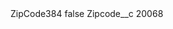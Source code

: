 <?xml version="1.0" encoding="UTF-8"?>
<CustomMetadata xmlns="http://soap.sforce.com/2006/04/metadata" xmlns:xsi="http://www.w3.org/2001/XMLSchema-instance" xmlns:xsd="http://www.w3.org/2001/XMLSchema">
    <label>ZipCode384</label>
    <protected>false</protected>
    <values>
        <field>Zipcode__c</field>
        <value xsi:type="xsd:string">20068</value>
    </values>
</CustomMetadata>
